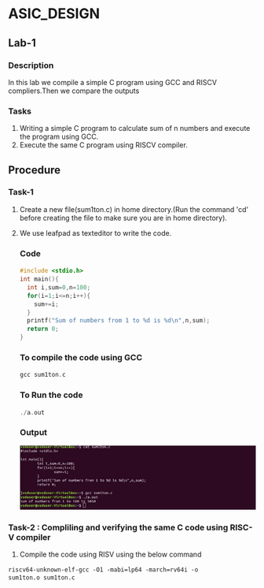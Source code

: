 # ASIC_DESIGN
## Lab-1
### Description
In this lab we compile a simple C program using GCC and RISCV compliers.Then we compare the outputs
### Tasks
1.  Writing a simple C program to calculate sum of n numbers and execute the program using GCC.
2.  Execute the same C program using RISCV compiler.
## Procedure
### Task-1
1. Create a new file(sum1ton.c) in home directory.(Run the command 'cd' before creating the file to make sure you are in home directory).
2. We use leafpad as texteditor to write the code.
   ### Code
   ```c
   #include <stdio.h>
   int main(){
     int i,sum=0,n=100;
     for(i=1;i<=n;i++){
       sum+=i;
     }
     printf("Sum of numbers from 1 to %d is %d\n",n,sum);
     return 0;
   }
   ```
   ### To compile the code using GCC
   ```c
   gcc sum1ton.c
   ```

   ### To Run the code
   ```c
   ./a.out
   ```
   ### Output
   ![Output of the code](images/1.jpg)
### Task-2 : Compliling and verifying the same C code using RISC-V compiler
  1. Compile the code using RISV using the below command
  ```
  riscv64-unknown-elf-gcc -O1 -mabi=lp64 -march=rv64i -o sum1ton.o sum1ton.c
  ``` 

   
   
